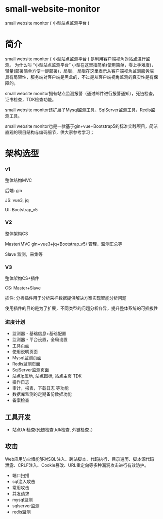 # small-website-monitor
small website monitor ( 小型站点监测平台 ) 


# 简介

small website monitor ( 小型站点监测平台 ) 是利用客户端视角对站点进行监测。
为什么叫 “小型站点监测平台” 小型在这里指简单(使用简单，零上手难度)，轻量(部署简单方便一键部署)，局限，
局限在这里表示从客户端视角监测服务端具有局限性，服务端对客户端是黑盒的，不过是从客户端视角监测的真实性是有保障的。

small website monitor拥有站点监测报警（通过邮件进行报警通知），死链检查，证书检查，TDK检查功能。

small website monitor还扩展了Mysql监测工具，SqlServer监测工具，Redis监测工具。

small website monitor也是一款基于gin+vue+Bootstrap5的标准实践项目，简洁直观的项目结构与编码细节，供大家参考学习；

# 架构选型

### v1

整体结构MVC

后端: gin 

JS: vue3, jq

UI: Bootstrap_v5

### V2

整体架构CS

Master(MVC gin+vue3+jq+Bootstrap_v5) 管理，监测汇总等

Slave 监测，采集等

### V3

整体架构CS+插件

CS: Master+Slave

插件: 分析插件用于分析采样数据提供解决方案实现智能分析问题

使用插件的目的是为了扩展，不同类型的问题分析各异，提升整体系统的可插拔性


### 进度计划
- 监测器 - 基础信息+基础配置
- 监测器 - 平台设置，全局设置
- 工具页面  
- 使用说明页面
- Mysql监测页面
- Redis监测页面
- SqlServer监测页面
- 站点ip属地, 站点图标, 站点主页 TDK
- 操作日志
- 审计，报表，下载日志 等功能
- 数据库监测的定期备份数据功能
- 备案检查

## 工具开发
- 站点Uri检查(死链检查,tdk检查, 外链检查，)


## 攻击
Web应用防火墙能够对SQL注入、跨站脚本、代码执行、目录遍历、脚本源代码泄露、CRLF注入、Cookie篡改、URL重定向等多种漏洞攻击进行有效防护。

- 端口扫描
- sql注入攻击
- 常用攻击
- 并发请求
- mysql监测
- sqlserver监测
- redis监测
